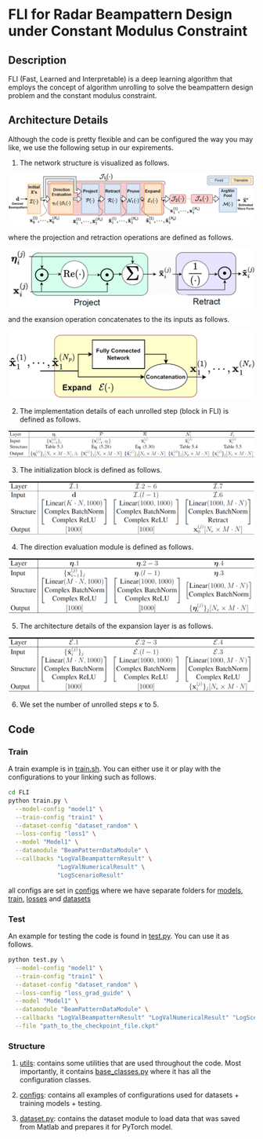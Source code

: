 # FLI for Radar Beampattern Design under Constant Modulus Constraint


## Description

FLI (Fast, Learned and Interpretable) is a deep learning algorithm that employs the concept of algorithm unrolling to solve the beampattern design problem and the constant modulus constraint.


## Architecture Details

Although the code is pretty flexible and can be configured the way you may like, we use the following setup in our expirements.


1. The network structure is visualized as follows.

![Architecture](imgs/fli.png)

where the projection and retraction operations are defined as follows.

![project_and_retract](imgs/project_retract_visualize.png)

and the exansion operation concatenates to the its inputs as follows.

![expand](imgs/expand_visualization.png)


2. The implementation details of each unrolled step (block in FLI) is defined as follows.

![details](imgs/unrolled_step.png)


3. The initialization block is defined as follows.

![initialize](imgs/initialize.png)


4. The direction evaluation module is defined as follows.

![direction](imgs/direction.png)


5. The architecture details of the expansion layer is as follows.

![expand](imgs/expand.png)


6. We set the number of unrolled steps $\kappa$ to $5$.


## Code 

### Train

A train example is in [train.sh](FLI/train.sh). You can either use it or play with the configurations to your linking such as follows.
```sh
cd FLI
python train.py \
  --model-config "model1" \
  --train-config "train1" \
  --dataset-config "dataset_random" \
  --loss-config "loss1" \
  --model "Model1" \
  --datamodule "BeamPatternDataModule" \
  --callbacks "LogValBeampatternResult" \
              "LogValNumericalResult" \
              "LogScenarioResult"
```

all configs are set in [configs](FLI/configs) where we have separate folders for [models](FLI/configs/models/), [train](FLI/configs/train/), [losses](FLI/configs/losses/) and [datasets](FLI/configs/datasets/)

### Test


An example for testing the code is found in [test.py](FLI/test.py). You can use it as follows.
```sh
python test.py \
  --model-config "model1" \
  --train-config "train1" \
  --dataset-config "dataset_random" \
  --loss-config "loss_grad_guide" \
  --model "Model1" \
  --datamodule "BeamPatternDataModule" \
  --callbacks "LogValBeampatternResult" "LogValNumericalResult" "LogScenarioResult" \
  --file "path_to_the_checkpoint_file.ckpt"
```


### Structure

1. [utils](FLI/utils): contains some utilities that are used throughout the code.
Most importantly, it contains [base_classes.py](FLI/utils/base_classes.py) where it has all the configuration classes.

2. [configs](FLI/configs): contains all examples of configurations used for datasets + training models + testing.

3. [dataset.py](FLI/datasets/base_dataset.py): contains the dataset module to load data that was saved from Matlab and prepares it for PyTorch model.


